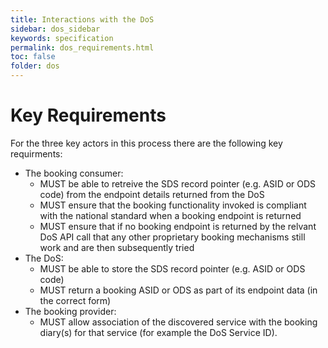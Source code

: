 ```yaml
---
title: Interactions with the DoS
sidebar: dos_sidebar
keywords: specification
permalink: dos_requirements.html
toc: false
folder: dos
---
```


# Key Requirements

For the three key actors in this process there are the following key requirments:

* The booking consumer:
  * MUST be able to retreive the SDS record pointer (e.g. ASID or ODS code) from the endpoint details returned from the DoS
  * MUST ensure that the booking functionality invoked is compliant with the national standard when a booking endpoint is returned
  * MUST ensure that if no booking endpoint is returned by the relvant DoS API call that any other proprietary booking mechanisms still work and are then subsequently tried
* The DoS:
  * MUST be able to store the SDS record pointer (e.g. ASID or ODS code)
  * MUST return a booking ASID or ODS as part of its endpoint data (in the correct form)
* The booking provider:
  * MUST allow association of the discovered service with the booking diary(s) for that service (for example the DoS Service ID).
